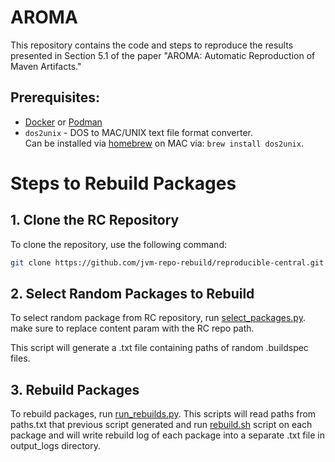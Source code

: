 # AROMA
This repository contains the code and steps to reproduce the results presented in Section 5.1 of the paper "AROMA: Automatic Reproduction of Maven Artifacts."

## Prerequisites:
* [Docker](https://www.docker.com) or [Podman](https://podman.io)
* `dos2unix` - DOS to MAC/UNIX text file format converter. \
   Can be installed via [homebrew](https://brew.sh) on MAC via: `brew install dos2unix`.

# Steps to Rebuild Packages

## 1. Clone the RC Repository
To clone the repository, use the following command:

```sh
git clone https://github.com/jvm-repo-rebuild/reproducible-central.git
```
## 2. Select Random Packages to Rebuild
To select random package from RC repository, run [select_packages.py](pythonScripts/select_packages.py).
make sure to replace content param with the RC repo path.

This script will generate a .txt file containing paths of random .buildspec files.

## 3. Rebuild Packages
To rebuild packages, run [run_rebuilds.py](pythonScripts/run_rebuilds.py). This scripts will read paths from paths.txt that previous script generated and run [rebuild.sh](shellScripts/rebuild.sh) script on each package and will write rebuild log of each package into a separate .txt file in output_logs directory.

